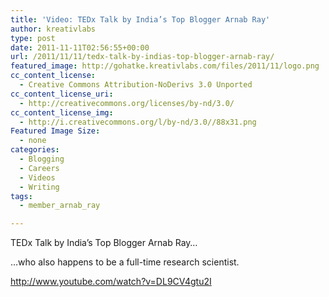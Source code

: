 ```yaml
---
title: 'Video: TEDx Talk by India’s Top Blogger Arnab Ray'
author: kreativlabs
type: post
date: 2011-11-11T02:56:55+00:00
url: /2011/11/11/tedx-talk-by-indias-top-blogger-arnab-ray/
featured_image: http://gohatke.kreativlabs.com/files/2011/11/logo.png
cc_content_license:
  - Creative Commons Attribution-NoDerivs 3.0 Unported
cc_content_license_uri:
  - http://creativecommons.org/licenses/by-nd/3.0/
cc_content_license_img:
  - http://i.creativecommons.org/l/by-nd/3.0//88x31.png
Featured Image Size:
  - none
categories:
  - Blogging
  - Careers
  - Videos
  - Writing
tags:
  - member_arnab_ray

---
```

TEDx Talk by India&#8217;s Top Blogger Arnab Ray&#8230;

&#8230;who also happens to be a full-time research scientist.

http://www.youtube.com/watch?v=DL9CV4gtu2I